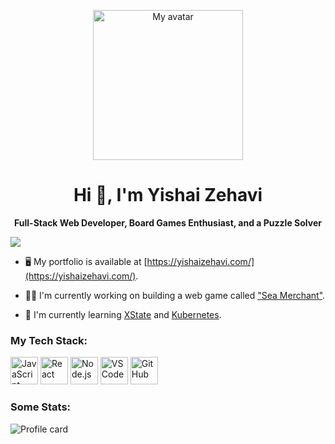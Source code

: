 <!-- <p align="center"><img src="https://github.com/user-attachments/assets/63a747f7-214e-4acb-a1dc-81133ec3dd81" alt="Yishai Zehavi profile" width="240" /></p> -->
<p align="center"><img src="https://github.com/user-attachments/assets/97a025f9-abc6-4dbf-acf4-f9107ba2960c" alt="My avatar" width="240" /></p>

<h1 align="center">Hi 👋, I'm Yishai Zehavi</h1>
<p align="center"><strong>Full-Stack Web Developer, Board Games Enthusiast, and a Puzzle Solver</strong></p>

![](https://komarev.com/ghpvc/?username=zyishai&style=for-the-badge&abbreviated=true)  

- :desktop_computer: My portfolio is available at [https://yishaizehavi.com/](https://yishaizehavi.com/).

- :man_technologist: I'm currently working on building a web game called ["Sea Merchant"](https://sea-merchant.vercel.app).

- :seedling: I'm currently learning [XState](https://stately.ai/docs/xstate) and [Kubernetes](https://kubernetes.io).

<!-- - :zap: Fun fact about me: -->


### My Tech Stack:
<a href="https://developer.mozilla.org/en-US/docs/Web/JavaScript" target="_blank"><img src="https://user-images.githubusercontent.com/74038190/212257454-16e3712e-945a-4ca2-b238-408ad0bf87e6.gif" alt="JavaScript" height="44" /></a> <a href="https://react.dev" target="_blank"><img src="https://user-images.githubusercontent.com/74038190/212257467-871d32b7-e401-42e8-a166-fcfd7baa4c6b.gif" alt="React" height="44" /></a> <a href="https://nodejs.org/en" target="_blank"><img src="https://user-images.githubusercontent.com/74038190/212257460-738ff738-247f-4445-a718-cdd0ca76e2db.gif" alt="Node.js" height="44" /></a> <a href="https://code.visualstudio.com/docs" target="_blank"><img src="https://user-images.githubusercontent.com/74038190/212257465-7ce8d493-cac5-494e-982a-5a9deb852c4b.gif" alt="VS Code" height="44" /></a> <a href="https://github.com" target="_blank"><img src="https://user-images.githubusercontent.com/74038190/212257468-1e9a91f1-b626-4baa-b15d-5c385dfa7ed2.gif" alt="GitHub" height="44" /></a>


### Some Stats:
![Profile card](http://github-profile-summary-cards.vercel.app/api/cards/profile-details?username=zyishai&theme=prussian)

<!--
**zyishai/zyishai** is a ✨ _special_ ✨ repository because its `README.md` (this file) appears on your GitHub profile.

Here are some ideas to get you started:

- 🔭 I’m currently working on ...
- 🌱 I’m currently learning ...
- 👯 I’m looking to collaborate on ...
- 🤔 I’m looking for help with ...
- 💬 Ask me about ...
- 📫 How to reach me: ...
- 😄 Pronouns: ...
- ⚡ Fun fact: ...
-->
